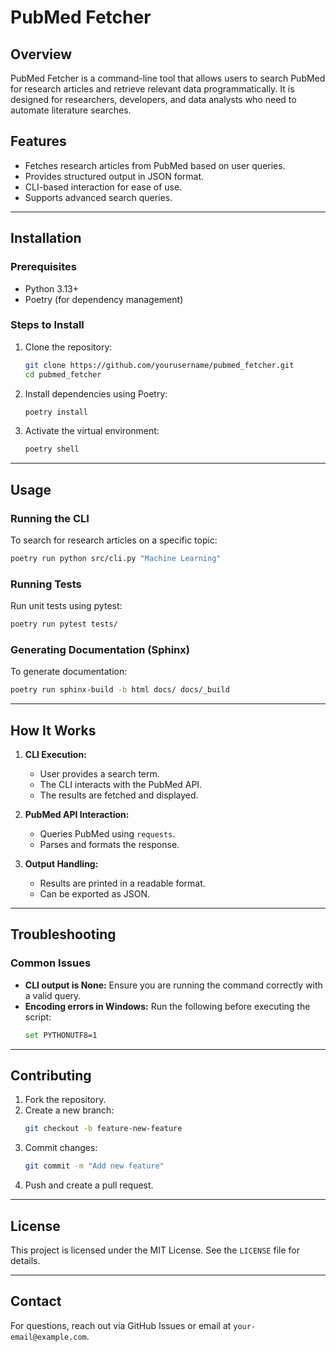 # PubMed Fetcher

## Overview
PubMed Fetcher is a command-line tool that allows users to search PubMed for research articles and retrieve relevant data programmatically. It is designed for researchers, developers, and data analysts who need to automate literature searches.

## Features
- Fetches research articles from PubMed based on user queries.
- Provides structured output in JSON format.
- CLI-based interaction for ease of use.
- Supports advanced search queries.

---

## Installation
### Prerequisites
- Python 3.13+
- Poetry (for dependency management)

### Steps to Install
1. Clone the repository:
    ```sh
    git clone https://github.com/yourusername/pubmed_fetcher.git
    cd pubmed_fetcher
    ```
2. Install dependencies using Poetry:
    ```sh
    poetry install
    ```
3. Activate the virtual environment:
    ```sh
    poetry shell
    ```

---

## Usage
### Running the CLI
To search for research articles on a specific topic:
```sh
poetry run python src/cli.py "Machine Learning"
```

### Running Tests
Run unit tests using pytest:
```sh
poetry run pytest tests/
```

### Generating Documentation (Sphinx)
To generate documentation:
```sh
poetry run sphinx-build -b html docs/ docs/_build
```

---

## How It Works
1. **CLI Execution:**
   - User provides a search term.
   - The CLI interacts with the PubMed API.
   - The results are fetched and displayed.

2. **PubMed API Interaction:**
   - Queries PubMed using `requests`.
   - Parses and formats the response.

3. **Output Handling:**
   - Results are printed in a readable format.
   - Can be exported as JSON.

---

## Troubleshooting
### Common Issues
- **CLI output is None:** Ensure you are running the command correctly with a valid query.
- **Encoding errors in Windows:** Run the following before executing the script:
  ```sh
  set PYTHONUTF8=1
  ```

---

## Contributing
1. Fork the repository.
2. Create a new branch:
   ```sh
   git checkout -b feature-new-feature
   ```
3. Commit changes:
   ```sh
   git commit -m "Add new feature"
   ```
4. Push and create a pull request.

---

## License
This project is licensed under the MIT License. See the `LICENSE` file for details.

---

## Contact
For questions, reach out via GitHub Issues or email at `your-email@example.com`.

